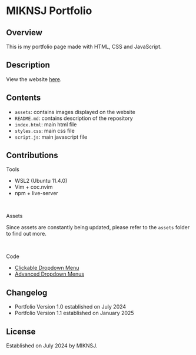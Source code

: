 # MIKNSJ Portfolio

## Overview
This is my portfolio page made with HTML, CSS and JavaScript.

## Description
View the website [here](https://miknsj.github.io/).

## Contents
- ```assets```: contains images displayed on the website
- ```README.md```: contains description of the repository
- ```index.html```: main html file
- ```styles.css```: main css file
- ```script.js```: main javascript file

## Contributions
Tools

- WSL2 (Ubuntu 11.4.0)
- Vim + coc.nvim
- npm + live-server

<br>

Assets

Since assets are constantly being updated, please refer to the ```assets``` folder
to find out more.

<br>

Code

- [Clickable Dropdown Menu](https://www.w3schools.com/howto/howto_js_dropdown.asp)
- [Advanced Dropdown Menus](https://www.youtube.com/watch?v=S-VeYcOCFZw&list=PLGXmgjGkjLcHxM4yeeHiAni0RiVWJ5Ply&index=7&t=3s)

## Changelog
- Portfolio Version 1.0 established on July 2024
- Portfolio Version 1.1 established on January 2025

## License
Established on July 2024 by MIKNSJ.
